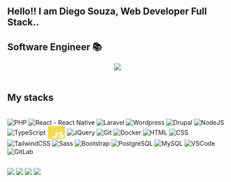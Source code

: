 ## Hello!! I am Diego Souza, Web Developer Full Stack..
## Software Engineer  📚
<div align="center"> 
  <a href="https://github.com/dscostat7">
  <img height="180em" src="https://github-readme-stats.vercel.app/api/top-langs/?username=dscostat7&layout=compact&langs_count=7&icon_color=2d77dc&title_color=2d77dc&text_color=ffffff&bg_color=0d1117"/></a>
</div>
<div style="display: inline_block"><br>
  <h2> My stacks </h2><br>
  <img align="center" title="PHP" alt="PHP" height="30" width="40" src="https://cdn.jsdelivr.net/gh/devicons/devicon/icons/php/php-plain.svg" />
  <img align="center" title="React | React Native" alt="React - React Native" height="30" width="40" src="https://cdn.jsdelivr.net/gh/devicons/devicon/icons/react/react-original.svg" />
  <img align="center" title="Laravel" alt="Laravel" height="30" width="40" src="https://cdn.jsdelivr.net/gh/devicons/devicon/icons/laravel/laravel-plain.svg" />
  <img align="center" title="Wordpress" alt="Wordpress" height="30" width="40" src="https://cdn.jsdelivr.net/gh/devicons/devicon/icons/wordpress/wordpress-plain.svg" />
  <img align="center" title="Drupal" alt="Drupal" height="30" width="40" src="https://cdn.jsdelivr.net/gh/devicons/devicon/icons/drupal/drupal-plain.svg" />
  <img align="center" title="NodeJS" alt="NodeJS" height="30" width="40" src="https://cdn.jsdelivr.net/gh/devicons/devicon/icons/nodejs/nodejs-original.svg" />
  <img align="center" title="TypeScript" alt="TypeScript" height="30" width="40" src="https://cdn.jsdelivr.net/gh/devicons/devicon/icons/typescript/typescript-plain.svg" />
  <img align="center" title="JavaScript" alt="JavaScript" height="30" width="40" src="https://raw.githubusercontent.com/devicons/devicon/master/icons/javascript/javascript-plain.svg">
  <img align="center" title="JQuery" alt="JQuery" height="30" width="40" src="https://cdn.jsdelivr.net/gh/devicons/devicon/icons/jquery/jquery-plain.svg" />
  <img align="center" title="Git" alt="Git" height="30" width="40" src="https://cdn.jsdelivr.net/gh/devicons/devicon/icons/git/git-plain.svg" />
  <img align="center" title="Docker" alt="Docker" height="30" width="40" src="https://cdn.jsdelivr.net/gh/devicons/devicon/icons/docker/docker-original.svg" />
  <img align="center" title="HTML" alt="HTML" height="30" width="40" src="https://cdn.jsdelivr.net/gh/devicons/devicon/icons/html5/html5-plain.svg">
  <img align="center" title="CSS" alt="CSS" height="30" width="40" src="https://cdn.jsdelivr.net/gh/devicons/devicon/icons/css3/css3-plain.svg">
  <img align="center" title="TailwindCSS" alt="TailwindCSS" height="30" width="40" src="https://cdn.jsdelivr.net/gh/devicons/devicon/icons/tailwindcss/tailwindcss-plain.svg">
  <img align="center" title="Sass" alt="Sass" height="30" width="40" src="https://cdn.jsdelivr.net/gh/devicons/devicon/icons/sass/sass-original.svg" />
  <img align="center" title="Bootstrap" alt="Bootstrap" height="30" width="40" src="https://cdn.jsdelivr.net/gh/devicons/devicon/icons/bootstrap/bootstrap-plain.svg" />
  <img align="center" title="PostgreSQL" alt="PostgreSQL" height="30" width="40" src="https://cdn.jsdelivr.net/gh/devicons/devicon/icons/postgresql/postgresql-plain.svg" />
  <img align="center" title="MySQL" alt="MySQL" height="30" width="40" src="https://cdn.jsdelivr.net/gh/devicons/devicon/icons/mysql/mysql-plain.svg" />
  <img align="center" title="VSCode" alt="VSCode" height="30" width="40" src="https://cdn.jsdelivr.net/gh/devicons/devicon/icons/vscode/vscode-original.svg" />
  <img align="center" title="GitLab" alt="GitLab" height="30" width="40" src="https://cdn.jsdelivr.net/gh/devicons/devicon@v2.15.1/devicon.min.css" />
</div>
  
  ##

 
<div>
  <a href="https://www.linkedin.com/in/dscostat7/?locale=en_US" target="_blank"><img src="https://img.shields.io/badge/-LinkedIn-%230077B5?style=for-the-badge&logo=linkedin&logoColor=white" target="_blank"></a>
  <a href = "mailto:dev.diegosouza@gmail.com"><img src="https://img.shields.io/badge/-Gmail-%23333?style=for-the-badge&logo=gmail&logoColor=white" target="_blank"></a> 
  <a href="https://instagram.com/souzad10" target="_blank"><img src="https://img.shields.io/badge/-Instagram-%23E4405F?style=for-the-badge&logo=instagram&logoColor=white" target="_blank"></a>
  <a href="https://bit.ly/3gCd2RX" target="_blank"><img src="https://img.shields.io/badge/-My%20website-gray?style=for-the-badge" target="_blank"></a>

 
</div>
